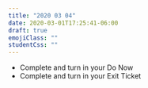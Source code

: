 ```yaml
---
title: "2020 03 04"
date: 2020-03-01T17:25:41-06:00
draft: true
emojiClass: ""
studentCss: ""
---
```


- Complete and turn in your Do Now
- Complete and turn in your Exit Ticket